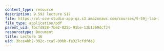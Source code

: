 ```yaml
---
content_type: resource
description: 9.59J lecture S17
file: https://ol-ocw-studio-app-qa.s3.amazonaws.com/courses/9-59j-lab-in-psycholinguistics-spring-2017/3bce4bb2392ccca509bbfe327cfdfde8_MIT9_59jS17_lec16.pdf
file_type: application/pdf
parent_uid: fbcfd828-7be2-825b-91be-13b1369dcf34
resourcetype: Document
title: Lecture 16
uid: 3bce4bb2-392c-cca5-09bb-fe327cfdfde8
---
```

